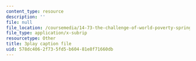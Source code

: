 ```yaml
---
content_type: resource
description: ''
file: null
file_location: /coursemedia/14-73-the-challenge-of-world-poverty-spring-2011/578dc4062f735fd5b60481e8f71660db_U1g_-FzqUXc.vtt
file_type: application/x-subrip
resourcetype: Other
title: 3play caption file
uid: 578dc406-2f73-5fd5-b604-81e8f71660db
---
```

